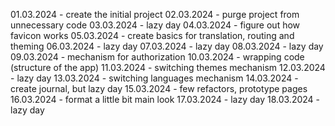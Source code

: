 01.03.2024 - create the initial project
02.03.2024 - purge project from unnecessary code
03.03.2024 - lazy day
04.03.2024 - figure out how favicon works
05.03.2024 - create basics for translation, routing and theming
06.03.2024 - lazy day
07.03.2024 - lazy day
08.03.2024 - lazy day
09.03.2024 - mechanism for authorization
10.03.2024 - wrapping code (structure of the app)
11.03.2024 - switching themes mechanism
12.03.2024 - lazy day
13.03.2024 - switching languages mechanism
14.03.2024 - create journal, but lazy day
15.03.2024 - few refactors, prototype pages
16.03.2024 - format a little bit main look
17.03.2024 - lazy day
18.03.2024 - lazy day
